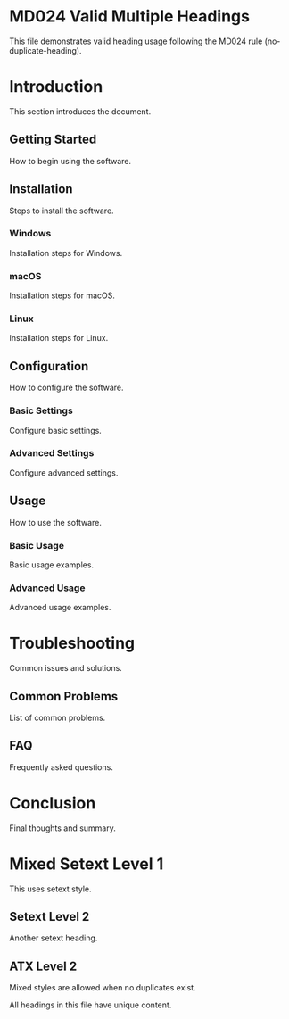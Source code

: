 # MD024 Valid Multiple Headings

This file demonstrates valid heading usage following the MD024 rule (no-duplicate-heading).

# Introduction

This section introduces the document.

## Getting Started

How to begin using the software.

## Installation

Steps to install the software.

### Windows

Installation steps for Windows.

### macOS

Installation steps for macOS.

### Linux

Installation steps for Linux.

## Configuration

How to configure the software.

### Basic Settings

Configure basic settings.

### Advanced Settings

Configure advanced settings.

## Usage

How to use the software.

### Basic Usage

Basic usage examples.

### Advanced Usage

Advanced usage examples.

# Troubleshooting

Common issues and solutions.

## Common Problems

List of common problems.

## FAQ

Frequently asked questions.

# Conclusion

Final thoughts and summary.

Mixed Setext Level 1
====================

This uses setext style.

Setext Level 2
--------------

Another setext heading.

## ATX Level 2

Mixed styles are allowed when no duplicates exist.

All headings in this file have unique content.